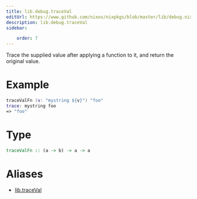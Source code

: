 ```yaml
---
title: lib.debug.traceVal
editUrl: https://www.github.com/nixos/nixpkgs/blob/master/lib/debug.nix#L83C5
description: lib.debug.traceVal
sidebar:

    order: 7
---
```


Trace the supplied value after applying a function to it, and
return the original value.

# Example

```nix
traceValFn (v: "mystring ${v}") "foo"
trace: mystring foo
=> "foo"
```

# Type

```haskell
traceValFn :: (a -> b) -> a -> a
```


# Aliases

- [lib.traceVal](/reference/libtraceVal)


